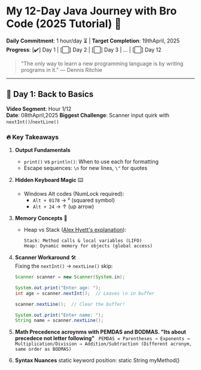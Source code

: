 # My 12-Day Java Journey with Bro Code (2025 Tutorial) 🚀

**Daily Commitment**: 1 hour/day ⏳ | **Target Completion**: 19thApril, 2025  
**Progress**: [✔️] Day 1 | [⬜] Day 2 | [⬜] Day 3 | ... | [⬜] Day 12

> "The only way to learn a new programming language is by writing programs in it." — Dennis Ritchie

---

## 📅 Day 1: Back to Basics
**Video Segment**: Hour 1/12  
**Date**: 08thApril,2025 
**Biggest Challenge**: Scanner input quirk with `nextInt()`/`nextLine()`

### 🔥 Key Takeaways
1. **Output Fundamentals**  
   - `print()` vs `println()`: When to use each for formatting
   - Escape sequences: `\n` for new lines, `\"` for quotes

2. **Hidden Keyboard Magic** ⌨️  
   - Windows Alt codes (NumLock required):
     - `Alt + 0178` → ² (squared symbol)
     - `Alt + 24` → ↑ (up arrow)

3. **Memory Concepts** 🧠  
   - Heap vs Stack ([Alex Hyett's explanation](https://youtu.be/5OJRqkYbK-4?si=GIbKlB6cUzCoGm6A)):
     ```plaintext
     Stack: Method calls & local variables (LIFO)
     Heap: Dynamic memory for objects (global access)
     ```

4. **Scanner Workaround** 🛠️  
   Fixing the `nextInt()` → `nextLine()` skip:
   ```java
   Scanner scanner = new Scanner(System.in);
   
   System.out.print("Enter age: ");
   int age = scanner.nextInt();  // Leaves \n in buffer
   
   scanner.nextLine();  // Clear the buffer!
   
   System.out.print("Enter name: ");
   String name = scanner.nextLine();

5. **Math Precedence acroynms with PEMDAS and BODMAS. "Its about precedece not letter following"**
  ` PEMDAS = Parentheses → Exponents → Multiplication/Division → Addition/Subtraction
    (Different acronym, same order as BODMAS)`
   
7. **Syntax Nuances**
      static keyword position: static String myMethod() 


   
